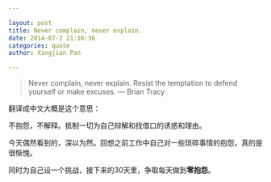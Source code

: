 ```yaml
---

layout: post
title: Never complain, never explain.
date: 2014-07-2 21:16:36
categories: quote
author: Xingjian Pan

---
```




> Never complain, never explain. Resist the temptation to defend yourself or make excuses. ― Brian Tracy


翻译成中文大概是这个意思：

>
不抱怨，不解释。抵制一切为自己辩解和找借口的诱惑和理由。


今天偶然看到的，深以为然。回想之前工作中自己对一些琐碎事情的抱怨，真的是很惭愧。

同时为自己设一个挑战，接下来的30天里，争取每天做到**零抱怨**。